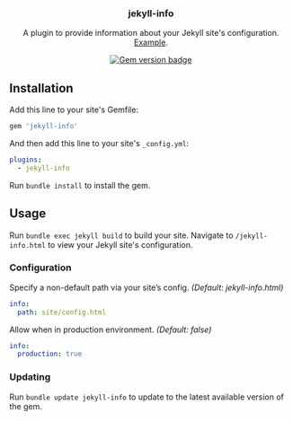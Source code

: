<h3 align="center">jekyll-info</h3>

<p align="center">
  A plugin to provide information about your Jekyll site's configuration. <a href="https://stevenwestmoreland.com/jekyll-info.html">Example</a>.
</p>

<p align="center">
  <a href="https://badge.fury.io/rb/jekyll-info">
    <img src="https://badge.fury.io/rb/jekyll-info.svg" alt="Gem version badge">
  </a>
</p>

## Installation

Add this line to your site's Gemfile:

```ruby
gem 'jekyll-info'
```

And then add this line to your site's `_config.yml`:

```yml
plugins:
  - jekyll-info
```

Run `bundle install` to install the gem.

## Usage

Run `bundle exec jekyll build` to build your site. Navigate to `/jekyll-info.html` to view your Jekyll site's configuration.

### Configuration

Specify a non-default path via your site’s config. *(Default: jekyll-info.html)*

```yml
info:
  path: site/config.html
```

Allow when in production environment. *(Default: false)*

```yml
info:
  production: true
```

### Updating

Run `bundle update jekyll-info` to update to the latest available version of the gem.
